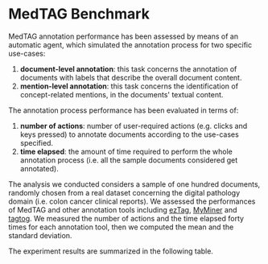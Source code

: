 # MedTAG Benchmark 

MedTAG annotation performance has been assessed by means of an automatic agent, which simulated the annotation process for two specific use-cases: 

1. **document-level annotation**: this task concerns the annotation of documents with labels that describe the overall document content.
2. **mention-level annotation**: this task concerns the identification of concept-related mentions, in the documents' textual content.

The annotation process performance has been evaluated in terms of:

1. **number of actions**: number of user-required actions (e.g. clicks and keys pressed) to annotate documents according to the use-cases specified.
2. **time elapsed**: the amount of time required to perform the whole annotation process (i.e. all the sample documents considered get annotated).

The analysis we conducted considers a sample of one hundred documents, randomly chosen from a real dataset concerning the digital pathology domain (i.e. colon cancer clinical reports). We assessed the performances of MedTAG and other annotation tools including [ezTag](https://eztag.bioqrator.org/), [MyMiner](https://myminer.armi.monash.edu.au/) and [tagtog](https://www.tagtog.net/). We measured the number of actions and the time elapsed forty times for each annotation tool, then we computed the mean and the standard deviation. 

The experiment results are summarized in the following table.  
